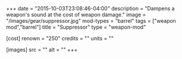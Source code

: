 +++
date = "2015-10-03T23:08:46-04:00"
description = "Dampens a weapon's sound at the cost of weapon damage."
image = "/images/gear/suppressor.jpg"
mod-types = "barrel"
tags = ["weapon mod","barrel"]
title = "Suppressor"
type = "weapon-mod"

[cost]
  renown = "250"
  credits = ""
  units = ""

[images]
  src = ""
  alt = ""
+++
